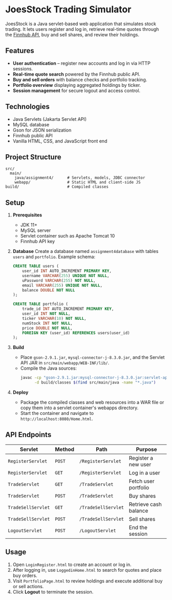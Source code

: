 # JoesStock Trading Simulator

JoesStock is a Java servlet-based web application that simulates stock trading. It lets users register and log in, retrieve real-time quotes through the [Finnhub API](https://finnhub.io), buy and sell shares, and review their holdings.

## Features
- **User authentication** – register new accounts and log in via HTTP sessions.
- **Real-time quote search** powered by the Finnhub public API.
- **Buy and sell orders** with balance checks and portfolio tracking.
- **Portfolio overview** displaying aggregated holdings by ticker.
- **Session management** for secure logout and access control.

## Technologies
- Java Servlets (Jakarta Servlet API)
- MySQL database
- Gson for JSON serialization
- Finnhub public API
- Vanilla HTML, CSS, and JavaScript front end

## Project Structure
```
src/
  main/
    java/assignment4/      # Servlets, models, JDBC connector
    webapp/                # Static HTML and client-side JS
build/                     # Compiled classes
```

## Setup
1. **Prerequisites**
   - JDK 11+
   - MySQL server
   - Servlet container such as Apache Tomcat 10
   - Finnhub API key

2. **Database**
   Create a database named `assignment4database` with tables `users` and `portfolio`. Example schema:
   ```sql
   CREATE TABLE users (
       user_id INT AUTO_INCREMENT PRIMARY KEY,
       username VARCHAR(255) UNIQUE NOT NULL,
       uPassword VARCHAR(255) NOT NULL,
       email VARCHAR(255) UNIQUE NOT NULL,
       balance DOUBLE NOT NULL
   );

   CREATE TABLE portfolio (
       trade_id INT AUTO_INCREMENT PRIMARY KEY,
       user_id INT NOT NULL,
       ticker VARCHAR(10) NOT NULL,
       numStock INT NOT NULL,
       price DOUBLE NOT NULL,
       FOREIGN KEY (user_id) REFERENCES users(user_id)
   );
   ```

3. **Build**
   - Place `gson-2.9.1.jar`, `mysql-connector-j-8.3.0.jar`, and the Servlet API JAR in `src/main/webapp/WEB-INF/lib/`.
   - Compile the Java sources:
     ```bash
     javac -cp "gson-2.9.1.jar:mysql-connector-j-8.3.0.jar:servlet-api.jar" \
           -d build/classes $(find src/main/java -name "*.java")
     ```

4. **Deploy**
   - Package the compiled classes and web resources into a WAR file or copy them into a servlet container's webapps directory.
   - Start the container and navigate to `http://localhost:8080/Home.html`.

## API Endpoints
| Servlet | Method | Path | Purpose |
|---------|--------|------|---------|
| `RegisterServlet` | `POST` | `/RegisterServlet` | Register a new user |
| `RegisterServlet` | `GET` | `/RegisterServlet` | Log in a user |
| `TradeServlet` | `GET` | `/TradeServlet` | Fetch user portfolio |
| `TradeServlet` | `POST` | `/TradeServlet` | Buy shares |
| `TradeSellServlet` | `GET` | `/TradeSellServlet` | Retrieve cash balance |
| `TradeSellServlet` | `POST` | `/TradeSellServlet` | Sell shares |
| `LogoutServlet` | `POST` | `/LogoutServlet` | End the session |

## Usage
1. Open `LoginRegister.html` to create an account or log in.
2. After logging in, use `LoggedinHome.html` to search for quotes and place buy orders.
3. Visit `PortfolioPage.html` to review holdings and execute additional buy or sell actions.
4. Click **Logout** to terminate the session.
